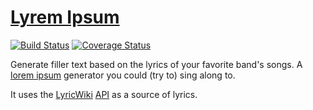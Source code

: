[Lyrem Ipsum](http://lyrem-ipsum.herokuapp.com)
===========

[![Build Status](https://travis-ci.org/alxndr/lyrem-ipsum.png?branch=master)](https://travis-ci.org/alxndr/lyrem-ipsum) [![Coverage Status](https://coveralls.io/repos/alxndr/lyrem-ipsum/badge.png)](https://coveralls.io/r/alxndr/lyrem-ipsum)

Generate filler text based on the lyrics of your favorite band's songs. A [lorem ipsum](http://en.wikipedia.org/wiki/Lorem_ipsum "Wikipedia: 'lorem ipsum'") generator you could (try to) sing along to.

It uses the [LyricWiki](http://lyrics.wikia.com/Lyrics_Wiki "LyricWiki") [API](http://api.wikia.com/wiki/LyricWiki_API "LyricWiki's API") as a source of lyrics.

